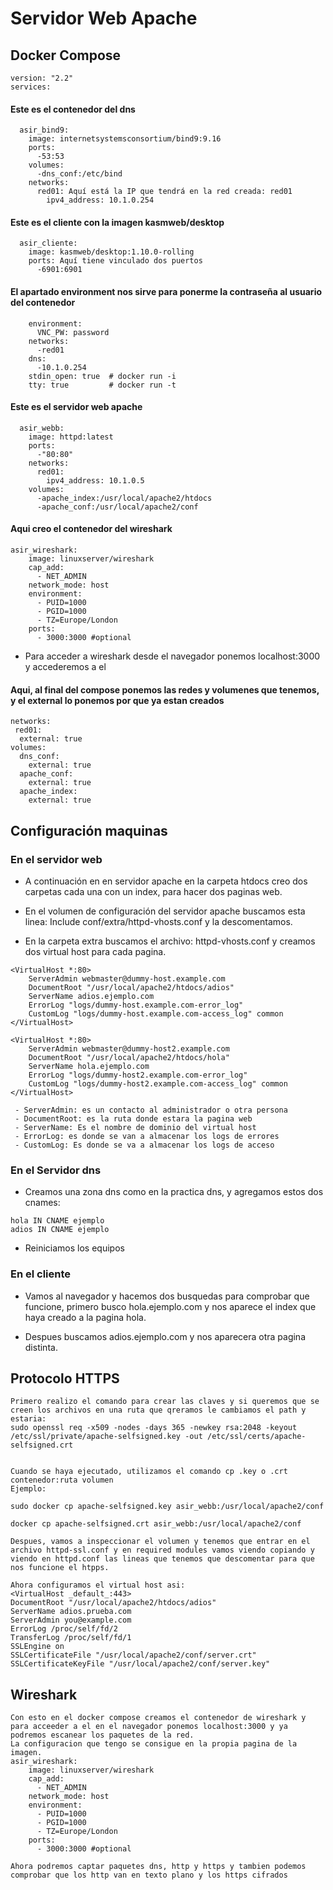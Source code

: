 # Servidor Web Apache

## Docker Compose
~~~
version: "2.2"
services:
~~~
#### Este es el contenedor del dns
~~~
  asir_bind9:
    image: internetsystemsconsortium/bind9:9.16
    ports:
      -53:53
    volumes:
      -dns_conf:/etc/bind
    networks:
      red01: Aquí está la IP que tendrá en la red creada: red01
        ipv4_address: 10.1.0.254
~~~
#### Este es el cliente con la imagen kasmweb/desktop
~~~
  asir_cliente:
    image: kasmweb/desktop:1.10.0-rolling
    ports: Aquí tiene vinculado dos puertos
      -6901:6901
~~~
#### El apartado environment nos sirve para ponerme la contraseña al usuario del contenedor
~~~
    environment:
      VNC_PW: password
    networks:
      -red01
    dns:
      -10.1.0.254
    stdin_open: true  # docker run -i
    tty: true         # docker run -t
~~~
#### Este es el servidor web apache
~~~
  asir_webb:
    image: httpd:latest
    ports:
      -"80:80"
    networks:
      red01:
        ipv4_address: 10.1.0.5
    volumes:
      -apache_index:/usr/local/apache2/htdocs
      -apache_conf:/usr/local/apache2/conf
~~~
#### Aqui creo el contenedor del wireshark 
~~~
asir_wireshark:
    image: linuxserver/wireshark
    cap_add:  
      - NET_ADMIN
    network_mode: host  
    environment:
      - PUID=1000
      - PGID=1000
      - TZ=Europe/London
    ports:
      - 3000:3000 #optional
~~~
- Para acceder a wireshark desde el navegador ponemos localhost:3000 y accederemos a el
#### Aqui, al final del compose ponemos las redes y volumenes que tenemos, y el external lo ponemos por que ya estan creados
~~~
networks:
 red01:
  external: true
volumes:
  dns_conf:
    external: true
  apache_conf:
    external: true
  apache_index:
    external: true
~~~

## Configuración maquinas   

### En el servidor web

- A continuación en en servidor apache en la carpeta htdocs creo dos carpetas cada una con un index, para hacer dos paginas web.

- En el volumen de configuración del servidor apache buscamos esta linea: Include conf/extra/httpd-vhosts.conf y la descomentamos.

- En la carpeta extra buscamos el archivo: httpd-vhosts.conf y creamos dos virtual host para cada pagina.
~~~
<VirtualHost *:80>
    ServerAdmin webmaster@dummy-host.example.com
    DocumentRoot "/usr/local/apache2/htdocs/adios"
    ServerName adios.ejemplo.com
    ErrorLog "logs/dummy-host.example.com-error_log"
    CustomLog "logs/dummy-host.example.com-access_log" common
</VirtualHost>

<VirtualHost *:80>
    ServerAdmin webmaster@dummy-host2.example.com
    DocumentRoot "/usr/local/apache2/htdocs/hola"
    ServerName hola.ejemplo.com
    ErrorLog "logs/dummy-host2.example.com-error_log"
    CustomLog "logs/dummy-host2.example.com-access_log" common
</VirtualHost>

 - ServerAdmin: es un contacto al administrador o otra persona
 - DocumentRoot: es la ruta donde estara la pagina web
 - ServerName: Es el nombre de dominio del virtual host
 - ErrorLog: es donde se van a almacenar los logs de errores
 - CustomLog: Es donde se va a almacenar los logs de acceso
~~~

### En el Servidor dns

- Creamos una zona dns como en la practica dns, y agregamos estos dos cnames:
~~~
hola IN CNAME ejemplo
adios IN CNAME ejemplo
~~~

- Reiniciamos los equipos

### En el cliente

- Vamos al navegador y hacemos dos busquedas para comprobar que funcione, primero busco hola.ejemplo.com y nos aparece el index que haya creado a la pagina hola.

- Despues buscamos adios.ejemplo.com y nos aparecera otra pagina distinta.


## Protocolo HTTPS

~~~
Primero realizo el comando para crear las claves y si queremos que se creen los archivos en una ruta que qreramos le cambiamos el path y estaria:
sudo openssl req -x509 -nodes -days 365 -newkey rsa:2048 -keyout /etc/ssl/private/apache-selfsigned.key -out /etc/ssl/certs/apache-selfsigned.crt


Cuando se haya ejecutado, utilizamos el comando cp .key o .crt contenedor:ruta volumen
Ejemplo:

sudo docker cp apache-selfsigned.key asir_webb:/usr/local/apache2/conf

docker cp apache-selfsigned.crt asir_webb:/usr/local/apache2/conf

Despues, vamos a inspeccionar el volumen y tenemos que entrar en el archivo httpd-ssl.conf y en required modules vamos viendo copiando y viendo en httpd.conf las lineas que tenemos que descomentar para que nos funcione el htpps.

~~~

~~~
Ahora configuramos el virtual host asi:
<VirtualHost _default_:443>
DocumentRoot "/usr/local/apache2/htdocs/adios"
ServerName adios.prueba.com
ServerAdmin you@example.com
ErrorLog /proc/self/fd/2
TransferLog /proc/self/fd/1
SSLEngine on
SSLCertificateFile "/usr/local/apache2/conf/server.crt"
SSLCertificateKeyFile "/usr/local/apache2/conf/server.key"

~~~

## Wireshark


~~~
Con esto en el docker compose creamos el contenedor de wireshark y para acceeder a el en el navegador ponemos localhost:3000 y ya podremos escanear los paquetes de la red.
La configuracion que tengo se consigue en la propia pagina de la imagen.
asir_wireshark:
    image: linuxserver/wireshark
    cap_add:  
      - NET_ADMIN
    network_mode: host  
    environment:
      - PUID=1000
      - PGID=1000
      - TZ=Europe/London
    ports:
      - 3000:3000 #optional

Ahora podremos captar paquetes dns, http y https y tambien podemos comprobar que los http van en texto plano y los https cifrados
~~~
